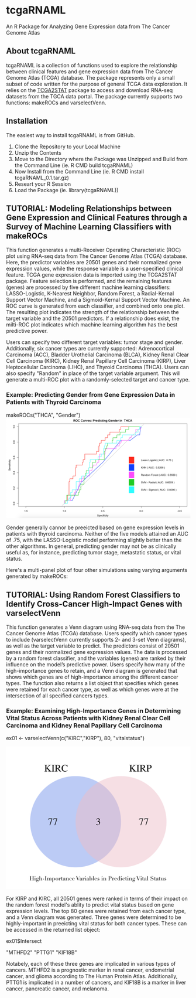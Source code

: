 # tcgaRNAML

An R Package for Analyzing Gene Expression data from The Cancer Genome Atlas

## About tcgaRNAML
tcgaRNAML is a collection of functions used to explore the relationship between clinical features and gene expression data from The Cancer Genome Atlas (TCGA) database.  The package represents only a small subset of code written for the purpose of general TCGA data exploration.  It relies on the [TCGA2STAT](https://cran.r-project.org/web/packages/TCGA2STAT/index.html) package to access and download RNA-seq datasets from the TGCA data portal.  The package currently supports two functions: makeROCs and varselectVenn.



## Installation
The easiest way to install tcgaRNAML is from GitHub.
1. Clone the Repository to your Local Machine
2. Unzip the Contents
3. Move to the Directory where the Package was Unzipped and Build from the Command Line (ie. R CMD build tcgaRNAML)
4. Now Install from the Command Line (ie. R CMD install tcgaRNAML_0.1.tar.gz)
5. Researt your R Session
6. Load the Package (ie. library(tcgaRNAML))




## TUTORIAL: Modeling Relationships between Gene Expression and Clinical Features through a Survey of Machine Learning Classifiers with makeROCs

This function generates a multi-Receiver Operating Characteristic (ROC) plot using RNA-seq data from The Cancer Genome Atlas (TCGA) database.  Here, the predictor variables are 20501 genes and their normalized gene expression values, while the response variable is a user-specified clinical feature.  TCGA gene expression data is imported using the TCGA2STAT package.  Feature selection is performed, and the remaining features (genes) are processed by five different machine learning classifiers: LASSO-Logistic, K-Nearest Neighbor, Random Forest, a Radial-Kernal Support Vector Machine, and a Sigmoid-Kernal Support Vector Machine.  An ROC curve is generated from each classifier, and combined onto one plot.  The resulting plot indicates the strength of the relationship between the target variable and the 20501 predictors.  If a relationship does exist, the milti-ROC plot indicates which machine learning algorithm has the best predictive power.  

Users can specify two different target variables: tumor stage and gender.  Additionally, six cancer types are currently supported: Adrenocortical Carcinoma (ACC), Bladder Urothelial Carcinoma (BLCA), Kidney Renal Clear Cell Carcinoma (KIRC), Kidney Renal Papillary Cell Carcinoma (KIRP), Liver Heptocellular Carcinoma (LIHC), and Thyroid Carcinoma (THCA).  Users can also specify "Random" in place of the target variable argument.  This will generate a multi-ROC plot with a randomly-selected target and cancer type. 

### Example: Predicting Gender from Gene Expression Data in Patients with Thyroid Carcinoma

makeROCs("THCA", "Gender")
![image](https://github.com/jblam251/tcgaRNAML/blob/master/images/GENDER%20THCA.png)
 
Gender generally cannor be preeicted based on gene expression levels in patients with thyroid carcinoma.  Neither of the five models attained an AUC of .75, with the LASSO-Logistic model performing slightly better than the other algorithms.  In general, predicting gender may not be as clinically useful as, for instance, predicting tumor stage, metastatic status, or vital status.  

Here's a multi-panel plot of four other simulations using varying arguments generated by makeROCs:







## TUTORIAL: Using Random Forest Classifiers to Identify Cross-Cancer High-Impact Genes with varselectVenn

This function generates a Venn diagram using RNA-seq data from the The Cancer Genome Atlas (TCGA) database.  Users specify which cancer types to include (varselectVenn currently supports 2- and 3-set Venn diagrams), as well as the target variable to predict.  The predictors consist of 20501 genes and their normalized gene expression values.  The data is processed by a random forest classifier, and the variables (genes) are ranked by their influence on the model’s predictive power.  Users specify how many of the high-importance genes to retain, and a Venn diagram is generated that shows which genes are of high-importance among the different cancer types.  The function also returns a list object that specifies which genes were retained for each cancer type, as well as which genes were at the intersection of all specified cancers types.

### Example: Examining High-Importance Genes in Determining Vital Status Across Patients with Kidney Renal Clear Cell Carcinoma and Kidney Renal Papillary Cell Carcinoma
ex01 <- varselectVenn(c("KIRC","KIRP"), 80, "vitalstatus")

![image](https://github.com/jblam251/tcgaRNAML/blob/master/images/KIRP-KIRC-vitastatus2.png)

For KIRP and KIRC, all 20501 genes were ranked in terms of their impact on the random forest model's ablity to predict vital status based on gene expression levels. The top 80 genes were retained from each cancer type, and a Venn diagram was generated.  Three genes were determined to be highly-important in preeicting vital status for both cancer types.  These can be accessed in the returned list object:

ex01$Intersect

"MTHFD2"
"PTTG1"
"KIF18B"


Notabely, each of these three genes are implicated in various types of cancers.  MTHFD2 is a prognostic marker in renal cancer, endometrial cancer, and glioma according to The Human Protein Atlas.  Additionally, PTTG1 is implicated in a number of cancers, and KIF18B is a marker in liver cancer, pancreatic cancer, and melanoma.
